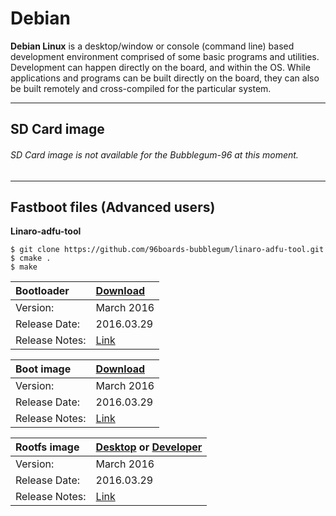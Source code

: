 # Debian

**Debian Linux** is a desktop/window or console (command line) based development environment comprised of some basic programs and utilities. Development can happen directly on the board, and within the OS. While applications and programs can be built directly on the board, they can also be built remotely and cross-compiled for the particular system.

***

## SD Card image

###### SD Card image is not available for the Bubblegum-96 at this moment.

***

## Fastboot files (Advanced users)

**Linaro-adfu-tool**

```shell
$ git clone https://github.com/96boards-bubblegum/linaro-adfu-tool.git
$ cmake .
$ make
```


|   Bootloader    |    [Download](http://builds.96boards.org/snapshots/bubblegum/linaro/u-boot/latest/u-boot-dtb.img)    |
|:------------------|:-----------------------|
|Version:           |March 2016           |
|Release Date:      |2016.03.29              | 
|Release Notes:     |[Link](http://builds.96boards.org/snapshots/bubblegum/linaro/u-boot/latest/)      |

|   Boot image    |    [Download](http://builds.96boards.org/snapshots/bubblegum/linaro/debian/latest/boot.emmc.img.gz)    |
|:------------------|:-----------------------|
|Version:           |March 2016           |
|Release Date:      |2016.03.29              | 
|Release Notes:     |[Link](http://builds.96boards.org/snapshots/bubblegum/linaro/debian/latest/)      |

|   Rootfs image    |    [Desktop](http://builds.96boards.org/snapshots/bubblegum/linaro/debian/latest/bubblegum-jessie_alip_*.emmc.img.gz) or [Developer](http://builds.96boards.org/snapshots/bubblegum/linaro/debian/latest/bubblegum-jessie_developer_*.emmc.img.gz)   |
|:------------------|:----------------------------------|
|Version:           |March 2016                      |
|Release Date:      |2016.03.29                         | 
|Release Notes:     |[Link](http://builds.96boards.org/snapshots/bubblegum/linaro/debian/latest/)      |
